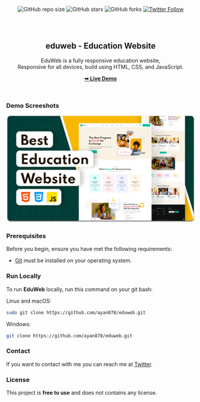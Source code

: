 <div align="center">
  
  ![GitHub repo size](https://img.shields.io/github/repo-size/ayan878/eduweb)
  ![GitHub stars](https://img.shields.io/github/stars/ayan878/eduweb?style=social)
  ![GitHub forks](https://img.shields.io/github/forks/ayan/eduweb?style=social)
  [![Twitter Follow](https://img.shields.io/twitter/follow/ayan878_ayan?style=social)](https://twitter.com/intent/follow?screen_name=ayan878)
<!--   [![YouTube Video Views](https://img.shields.io/youtube/views/x26bQPxcFX4?style=social)](https://youtu.be/x26bQPxcFX4) -->

  <br />
  <br />

  <h2 align="center">eduweb - Education Website</h2>

  EduWeb is a fully responsive education website, <br />Responsive for all devices, build using HTML, CSS, and JavaScript.

  <a href="https://ayan878.github.io/eduweb/"><strong>➥ Live Demo</strong></a>

</div>

<br />

### Demo Screeshots

![EduWeb Desktop Demo](./readme-images/desktop.png "Desktop Demo")

### Prerequisites

Before you begin, ensure you have met the following requirements:

* [Git](https://git-scm.com/downloads "Download Git") must be installed on your operating system.

### Run Locally

To run **EduWeb** locally, run this command on your git bash:

Linux and macOS:

```bash
sudo git clone https://github.com/ayan878/eduweb.git
```

Windows:

```bash
git clone https://github.com/ayan878/eduweb.git
```

### Contact

If you want to contact with me you can reach me at [Twitter](https://www.twitter.com/ayan878_ayan).

### License

This project is **free to use** and does not contains any license.
